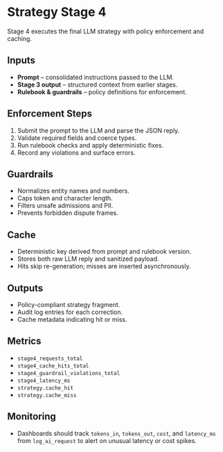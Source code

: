 # Strategy Stage 4

Stage 4 executes the final LLM strategy with policy enforcement and caching.

## Inputs
- **Prompt** – consolidated instructions passed to the LLM.
- **Stage 3 output** – structured context from earlier stages.
- **Rulebook & guardrails** – policy definitions for enforcement.

## Enforcement Steps
1. Submit the prompt to the LLM and parse the JSON reply.
2. Validate required fields and coerce types.
3. Run rulebook checks and apply deterministic fixes.
4. Record any violations and surface errors.

## Guardrails
- Normalizes entity names and numbers.
- Caps token and character length.
- Filters unsafe admissions and PII.
- Prevents forbidden dispute frames.

## Cache
- Deterministic key derived from prompt and rulebook version.
- Stores both raw LLM reply and sanitized payload.
- Hits skip re-generation; misses are inserted asynchronously.

## Outputs
- Policy-compliant strategy fragment.
- Audit log entries for each correction.
- Cache metadata indicating hit or miss.

## Metrics
- `stage4_requests_total`
- `stage4_cache_hits_total`
- `stage4_guardrail_violations_total`
- `stage4_latency_ms`
- `strategy.cache_hit`
- `strategy.cache_miss`

## Monitoring
- Dashboards should track `tokens_in`, `tokens_out`, `cost`, and `latency_ms` from
  `log_ai_request` to alert on unusual latency or cost spikes.
